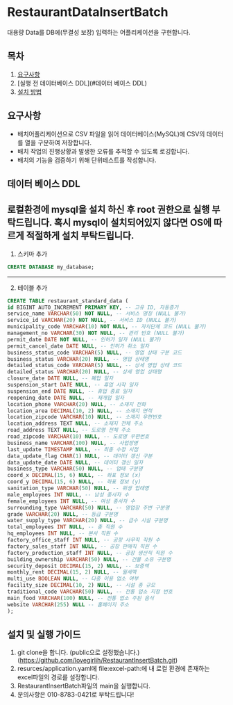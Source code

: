 # RestaurantDataInsertBatch
대용량 Data를 DB에(무결성 보장) 입력하는 어플리케이션을 구현합니다.

## 목차
1. [요구사항](#요구사항)
2. [실행 전 데이터베이스 DDL](#데이터 베이스 DDL)
3. [설치 방법](#설치-방법)

## 요구사항
* 배치어플리케이션으로 CSV 파일을 읽어 데이터베이스(MySQL)에 CSV의 데이터를 열을 구분하여 저장합니다.
* 배치 작업의 진행상황과 발생한 오류를 추적할 수 있도록 로깅합니다.
* 배치의 기능을 검증하기 위해 단위테스트를 작성합니다.

## 데이터 베이스 DDL
로컬환경에 mysql을 설치 하신 후 root 권한으로 실행 부탁드립니다.
혹시 mysql이 설치되어있지 않다면 OS에 따르게 적절하게 설치 부탁드립니다.
---
1. 스키마 추가
```sql
CREATE DATABASE my_database;
```
---
2. 테이블 추가
```sql
CREATE TABLE restaurant_standard_data (
id BIGINT AUTO_INCREMENT PRIMARY KEY, -- 고유 ID, 자동증가
service_name VARCHAR(50) NOT NULL, -- 서비스 명칭 (NULL 불가)
service_id VARCHAR(20) NOT NULL, -- 서비스 ID (NULL 불가)
municipality_code VARCHAR(10) NOT NULL, -- 자치단체 코드 (NULL 불가)
management_no VARCHAR(30) NOT NULL, -- 관리 번호 (NULL 불가)
permit_date DATE NOT NULL, -- 인허가 일자 (NULL 불가)
permit_cancel_date DATE NULL, -- 인허가 취소 일자
business_status_code VARCHAR(5) NULL, -- 영업 상태 구분 코드
business_status VARCHAR(20) NULL, -- 영업 상태명
detailed_status_code VARCHAR(5) NULL, -- 상세 영업 상태 코드
detailed_status VARCHAR(20) NULL, -- 상세 영업 상태명
closure_date DATE NULL, -- 폐업 일자
suspension_start DATE NULL, -- 휴업 시작 일자
suspension_end DATE NULL, -- 휴업 종료 일자
reopening_date DATE NULL, -- 재개업 일자
location_phone VARCHAR(20) NULL, -- 소재지 전화
location_area DECIMAL(10, 2) NULL, -- 소재지 면적
location_zipcode VARCHAR(10) NULL, -- 소재지 우편번호
location_address TEXT NULL, -- 소재지 전체 주소
road_address TEXT NULL, -- 도로명 전체 주소
road_zipcode VARCHAR(10) NULL, -- 도로명 우편번호
business_name VARCHAR(100) NULL, -- 사업장명
last_update TIMESTAMP NULL, -- 최종 수정 시점
data_update_flag CHAR(1) NULL, -- 데이터 갱신 구분
data_update_date DATE NULL, -- 데이터 갱신 일자
business_type VARCHAR(50) NULL, -- 업태 구분명
coord_x DECIMAL(15, 6) NULL, -- 좌표 정보 (x)
coord_y DECIMAL(15, 6) NULL, -- 좌표 정보 (y)
sanitation_type VARCHAR(50) NULL, -- 위생 업태명
male_employees INT NULL, -- 남성 종사자 수
female_employees INT NULL, -- 여성 종사자 수
surrounding_type VARCHAR(50) NULL, -- 영업장 주변 구분명
grade VARCHAR(20) NULL, -- 등급 구분명
water_supply_type VARCHAR(20) NULL, -- 급수 시설 구분명
total_employees INT NULL, -- 총 직원 수
hq_employees INT NULL, -- 본사 직원 수
factory_office_staff INT NULL, -- 공장 사무직 직원 수
factory_sales_staff INT NULL, -- 공장 판매직 직원 수
factory_production_staff INT NULL, -- 공장 생산직 직원 수
building_ownership VARCHAR(50) NULL, -- 건물 소유 구분명
security_deposit DECIMAL(15, 2) NULL, -- 보증액
monthly_rent DECIMAL(15, 2) NULL, -- 월세액
multi_use BOOLEAN NULL, -- 다중 이용 업소 여부
facility_size DECIMAL(10, 2) NULL, -- 시설 총 규모
traditional_code VARCHAR(50) NULL, -- 전통 업소 지정 번호
main_food VARCHAR(100) NULL, -- 전통 업소 주된 음식
website VARCHAR(255) NULL -- 홈페이지 주소
);
```

## 설치 및 실행 가이드
1. git clone을 합니다. (public으로 설정했습니다.)
   (https://github.com/lovegirlih/RestaurantInsertBatch.git)
2. resurces/application.yaml에 file:excel-path:에 내 로컬 환경에 존재하는 excel파일의 경로를 설정합니다.
3. RestaurantInsertBatch파일의 main을 실행합니다.
4. 문의사항은 010-8783-0421로 부탁드립니다!
